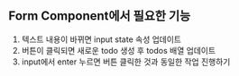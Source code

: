 ## Form Component에서 필요한 기능
1. 텍스트 내용이 바뀌면 input state 속성 업데이트
2. 버튼이 클릭되면 새로운 todo 생성 후 todos 배열 업데이트
3. input에서 enter 누르면 버튼 클릭한 것과 동일한 작업 진행하기